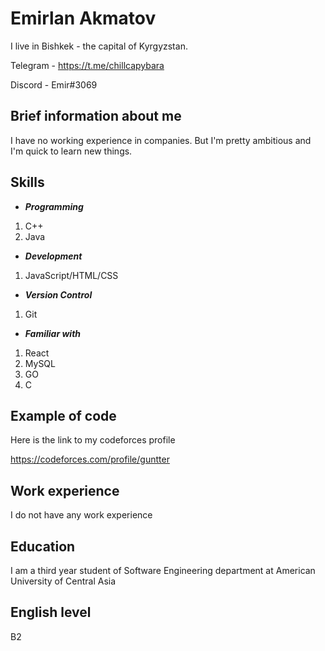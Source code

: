 # Emirlan Akmatov

I live in Bishkek - the capital of Kyrgyzstan. 

Telegram - https://t.me/chillcapybara 

Discord - Emir#3069 

## Brief information about me
I have no working experience in companies. But I'm pretty ambitious and I'm quick to learn new things.

## Skills

* ***Programming***

 1. C++
 2. Java

 
* ***Development***

 1. JavaScript/HTML/CSS
 
* ***Version Control***

 1. Git

* ***Familiar with***
 1. React
 2. MySQL
 3. GO
 4. C


## Example of code
Here is the link to my codeforces profile

https://codeforces.com/profile/guntter

## Work experience
I do not have any work experience

## Education
I am a third year student of Software Engineering department at American University of Central Asia

## English level
B2




